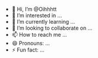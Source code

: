 - 👋 Hi, I’m @Oihhhtt
- 👀 I’m interested in ...
- 🌱 I’m currently learning ...
- 💞️ I’m looking to collaborate on ...
- 📫 How to reach me ...
- 😄 Pronouns: ...
- ⚡ Fun fact: ...

<!---
Oihhhtt/Oihhhtt is a ✨ special ✨ repository because its `README.md` (this file) appears on your GitHub profile.
You can click the Preview link to take a look at your changes.
--->
